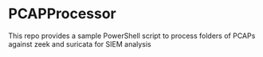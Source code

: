# PCAPProcessor
This repo provides a sample PowerShell script to process folders of PCAPs against zeek and suricata for SIEM analysis
